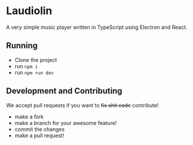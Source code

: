 # Laudiolin

A very simple music player written in TypeScript using Electron and React.

## Running

- Clone the project
- run `npm i`
- run `npm run dev`

## Development and Contributing

We accept pull requests if you want to ~~fix shit code~~ contribute!

- make a fork
- make a branch for your awesome feature!
- commit the changes
- make a pull request!
